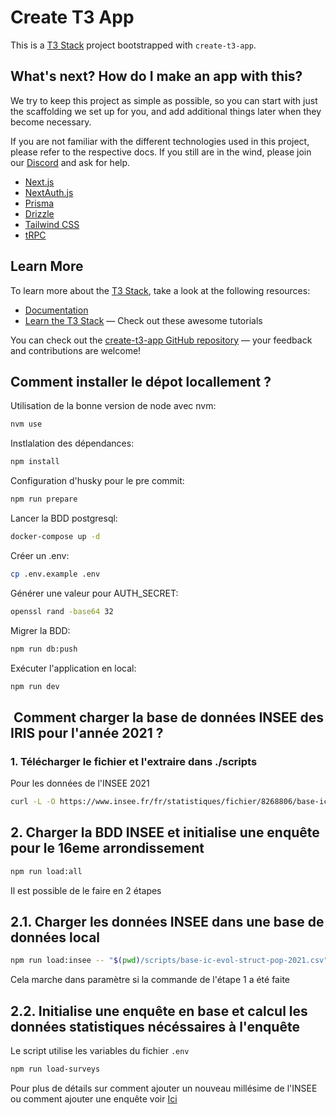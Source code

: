 # Create T3 App

This is a [T3 Stack](https://create.t3.gg/) project bootstrapped with `create-t3-app`.

## What's next? How do I make an app with this?

We try to keep this project as simple as possible, so you can start with just the scaffolding we set up for you, and add additional things later when they become necessary.

If you are not familiar with the different technologies used in this project, please refer to the respective docs. If you still are in the wind, please join our [Discord](https://t3.gg/discord) and ask for help.

- [Next.js](https://nextjs.org)
- [NextAuth.js](https://next-auth.js.org)
- [Prisma](https://prisma.io)
- [Drizzle](https://orm.drizzle.team)
- [Tailwind CSS](https://tailwindcss.com)
- [tRPC](https://trpc.io)

## Learn More

To learn more about the [T3 Stack](https://create.t3.gg/), take a look at the following resources:

- [Documentation](https://create.t3.gg/)
- [Learn the T3 Stack](https://create.t3.gg/en/faq#what-learning-resources-are-currently-available) — Check out these awesome tutorials

You can check out the [create-t3-app GitHub repository](https://github.com/t3-oss/create-t3-app) — your feedback and contributions are welcome!


## Comment installer le dépot locallement ?

Utilisation de la bonne version de node avec nvm:

```sh
nvm use
```

Instlalation des dépendances:

```sh
npm install
```

Configuration d'husky pour le pre commit:

```sh
npm run prepare
```

Lancer la BDD postgresql:

```sh
docker-compose up -d
```

Créer un .env:

```sh
cp .env.example .env
```

Générer une valeur pour AUTH_SECRET:

```sh
openssl rand -base64 32
```

Migrer la BDD:

```sh
npm run db:push
```

Exécuter l'application en local:

```sh
npm run dev
```

##  Comment charger la base de données INSEE des IRIS pour l'année 2021 ?

### 1. Télécharger le fichier et l'extraire dans ./scripts

Pour les données de l'INSEE 2021

```bash
curl -L -O https://www.insee.fr/fr/statistiques/fichier/8268806/base-ic-evol-struct-pop-2021_csv.zip && unzip base-ic-evol-struct-pop-2021_csv.zip && mv base-ic-evol-struct-pop-2021.CSV ./scripts/base-ic-evol-struct-pop-2021.csv && rm unzip base-ic-evol-struct-pop-2021_csv.zip
```

## 2. Charger la BDD INSEE et initialise une enquête pour le 16eme arrondissement

```bash
npm run load:all
```

Il est possible de le faire en 2 étapes

## 2.1. Charger les données INSEE dans une base de données local

```bash
npm run load:insee -- "$(pwd)/scripts/base-ic-evol-struct-pop-2021.csv" postgresql://postgres:password@localhost:5432/app-near
```

Cela marche dans paramètre si la commande de l'étape 1 a été faite

## 2.2. Initialise une enquête en base et calcul les données statistiques nécéssaires à l'enquête

Le script utilise les variables du fichier `.env`

```bash
npm run load-surveys
```

Pour plus de détails sur comment ajouter un nouveau millésime de l'INSEE
ou comment ajouter une enquête voir [Ici](./scritps/README.md)
